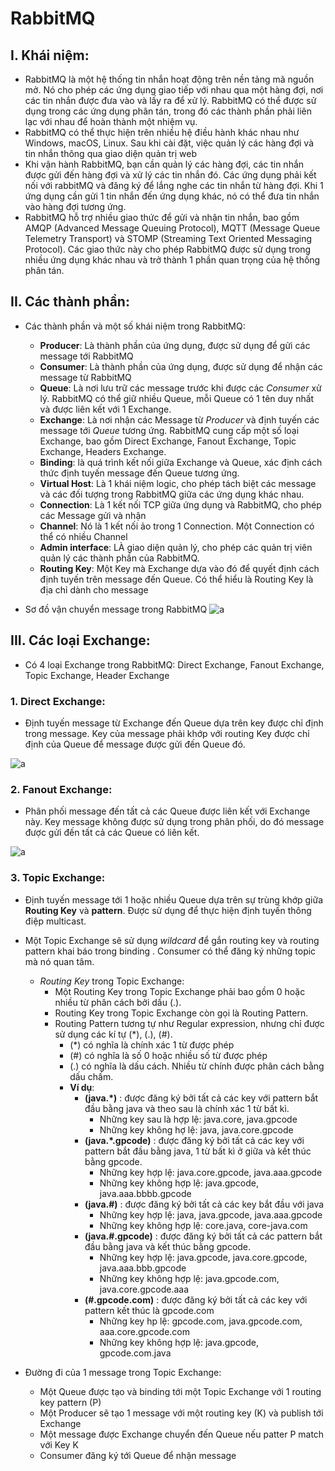 # RabbitMQ

## I. Khái niệm:

- RabbitMQ là một hệ thống tin nhắn hoạt động trên nền tảng mã nguồn mở. Nó cho phép các ứng dụng giao tiếp với nhau qua một hàng đợi, nơi các tin nhắn được đưa vào và lấy ra để xử lý. RabbitMQ có thể được sử dụng trong các ứng dụng phân tán, trong đó các thành phần phải liên lạc với nhau để hoàn thành một nhiệm vụ.
- RabbitMQ có thể thực hiện trên nhiều hệ điều hành khác nhau như Windows, macOS, Linux. Sau khi cài đặt, việc quản lý các hàng đợi và tin nhắn thông qua giao diện quản trị web
- Khi vận hành RabbitMQ, bạn cần quản lý các hàng đợi, các tin nhắn được gửi đến hàng đợi và xử lý các tin nhắn đó. Các ứng dụng phải kết nối với rabbitMQ và đăng ký để lắng nghe các tin nhắn từ hàng đợi. Khi 1 ứng dụng cần gửi 1 tin nhắn đến ứng dụng khác, nó có thể đưa tin nhắn vào hàng đợi tương ứng.
- RabbitMQ hỗ trợ nhiều giao thức để gửi và nhận tin nhắn, bao gồm AMQP (Advanced Message Queuing Protocol), MQTT (Message Queue Telemetry Transport) và STOMP (Streaming Text Oriented Messaging Protocol). Các giao thức này cho phép RabbitMQ được sử dụng trong nhiều ứng dụng khác nhau và trở thành 1 phần quan trọng của hệ thống phân tán.

## II. Các thành phần:

- Các thành phần và một số khái niệm trong RabbitMQ:
  - **Producer**: Là thành phần của ứng dụng, được sử dụng để gửi các message tới RabbitMQ
  - **Consumer**: Là thành phần của ứng dụng, được sử dụng để nhận các message từ RabbitMQ
  - **Queue**: Là nơi lưu trữ các message trước khi được các *Consumer* xử lý. RabbitMQ có thể giữ nhiều Queue, mỗi Queue có 1 tên duy nhất và được liên kết với 1 Exchange.
  - **Exchange**: Là nơi nhận các Message từ *Producer* và định tuyến các message tới *Queue* tương ứng. RabbitMQ cung cấp một số loại Exchange, bao gồm Direct Exchange, Fanout Exchange, Topic Exchange, Headers Exchange.
  - **Binding**: là quá trình kết nối giữa Exchange và Queue, xác định cách thức định tuyến message đến Queue tương ứng.
  - **Virtual Host**: Là 1 khái niệm logic, cho phép tách biệt các  message và các đối tượng trong RabbitMQ giữa các ứng dụng khác nhau.
  - **Connection**: Là 1 kết nối TCP giữa ứng dụng và RabbitMQ, cho phép các Message gửi và nhận
  - **Channel**: Nó là 1 kết nối ảo trong 1 Connection. Một Connection có thể có nhiều Channel
  - **Admin interface**: LÀ giao diện quản lý, cho phép các quản trị viên quản lý các thành phần của RabbitMQ.
  - **Routing Key**: Một Key mà Exchange dựa vào đó để quyết định cách định tuyến trên message đến Queue. Có thể hiểu là Routing Key là địa chỉ dành cho message

- Sơ đồ vận chuyển message trong RabbitMQ
![a](https://f8-zpcloud.zdn.vn/2359033567525785067/80d0f34d65a2bffce6b3.jpg)

## III. Các loại Exchange:

- Có 4 loại Exchange trong RabbitMQ: Direct Exchange, Fanout Exchange, Topic Exchange, Header Exchange

### 1. Direct Exchange:
- Định tuyến message từ Exchange đến Queue dựa trên key được chỉ định trong message. Key của message phải khớp với routing Key được chỉ định của Queue để message được gửi đến Queue đó.

![a](https://f9-zpcloud.zdn.vn/7302294712579663926/2575990eb3e069be30f1.jpg)

### 2. Fanout Exchange:
- Phân phối message đến tất cả các Queue được liên kết với Exchange này. Key message không được sử dụng trong phân phối, do đó message được gửi đến tất cả các Queue có liên kết.

![a](https://f9-zpcloud.zdn.vn/2665183039129910222/c0f9cbabfa45201b7954.jpg)

### 3. Topic Exchange:

- Định tuyến message tới 1 hoặc nhiều Queue dựa trên sự trùng khớp giữa **Routing Key** và **pattern**. Được sử dụng để thực hiện định tuyến thông điệp multicast. 
- Một Topic Exchange sẽ sử dụng *wildcard* để gắn routing key và routing pattern khai báo trong binding . Consumer có thể đăng ký những topic mà nó quan tâm.
  - *Routing Key* trong Topic Exchange:
     - Một Routing Key trong Topic Exchange phải bao gồm 0 hoặc nhiều từ phân cách bởi dấu (.).
     - Routing Key trong Topic Exchange còn gọi là Routing Pattern.
     - Routing Pattern tương tự như Regular expression, nhưng chỉ được sử dụng các kí tự (*), (.), (#).
         - (*) có nghĩa là chính xác 1 từ được phép
         - (#) có nghĩa là số 0 hoặc nhiều số từ được phép
         - (.) có nghĩa là dấu cách. Nhiều từ chính được phân cách bằng dấu chấm.
         - **Ví dụ**:
             - **(java.*)** : được đăng ký bởi tất cả các key với pattern bắt đầu bằng java và theo sau là chính xác 1 từ bất kì.
                 - Những key sau là hợp lệ: java.core, java.gpcode
                 - Những key không hợ lệ: java, java.core.gpcode
             - **(java.*.gpcode)** : được đăng ký bởi tất cả các key với pattern bắt đầu bằng java, 1 từ bất kì ở giữa và kết thúc bằng gpcode.
                 - Những key hợp lệ: java.core.gpcode, java.aaa.gpcode
                 - Những key không hợp lệ: java.gpcode, java.aaa.bbbb.gpcode
             - **(java.#)** : được đăng ký bởi tất cả các key bắt đầu với java
                 - Những key hợp lệ: java, java.gpcode, java.aaa.gpcode
                 - Những key không hợp lệ: core.java, core-java.com
             - **(java.#.gpcode)** : được đăng ký bởi tất cả các pattern bắt đầu bằng java và kết thúc bằng gpcode.
                 - Những key hợp lệ: java.gpcode, java.core.gpcode, java.aaa.bbb.gpcode
                 - Những key không hợp lệ: java.gpcode.com, java.core.gpcode.aaa
             - **(#.gpcode.com)** : được đăng ký bởi tất cả các key với pattern kết thúc là gpcode.com
                 - Những key hp lệ: gpcode.com, java.gpcode.com, aaa.core.gpcode.com
                 - Những key không hợp lệ: java.gpcode, gpcode.com.java


- Đường đi của 1 message trong Topic Exchange:
  - Một Queue được tạo và binding tới một Topic Exchange với 1 routing key pattern (P)
  - Một Producer sẽ tạo 1 message với một routing key (K) và publish tới Exchange 
  - Một message được Exchange chuyển đến Queue nếu patter P match với Key K
  - Consumer đăng ký tới Queue để nhận message

    


